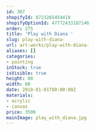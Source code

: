 ```yaml
---
id: 307
shopifyId: 8723265454410
shopifyOptionId: 47772433187146
order: 275
title: 'Play with Diana '
slug: play-with-diana-
url: art-works/play-with-diana-
aliases: []
categories:
- painting
inStock: true
isVisible: true
height: 80
width: 60
date: 2018-01-01T00:00:00Z
materials:
- acrylic
- canvas
price: 3500
mainImage: play_with_diana.jpg
---
```

